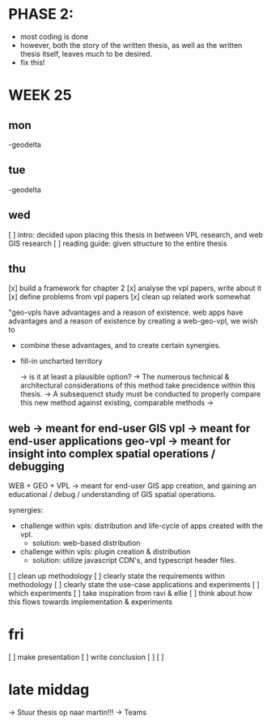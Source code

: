 # PHASE 2: 
- most coding is done
- however, both the story of the written thesis, as well as the written thesis itself, leaves much to be desired. 
- fix this!



# WEEK 25

## mon
-geodelta

## tue
-geodelta

## wed
[ ] intro: decided upon placing this thesis in between VPL research, and web GIS research
[ ] reading guide: given structure to the entire thesis 

## thu
[x] build a framework for chapter 2
[x] analyse the vpl papers, write about it
[x] define problems from vpl papers
[x] clean up related work somewhat

"geo-vpls have advantages and a reason of existence. web apps have advantages and a reason of existence
by creating a web-geo-vpl, we wish to
- combine these advantages, and to create certain synergies.
- fill-in uncharted territory

  -> is it at least a plausible option?
  -> The numerous technical & architectural considerations of this method take precidence within this thesis. 
-> A subsequenct study must be conducted to properly compare this new method against existing, comparable methods
  -> 

web -> meant for end-user GIS 
vpl -> meant for end-user applications
geo-vpl -> meant for insight into complex spatial operations / debugging
------------------------------
WEB + GEO + VPL -> meant for end-user GIS app creation, and gaining an educational / debug / understanding of GIS spatial operations.  


synergies: 
- challenge within vpls: distribution and life-cycle of apps created with the vpl. 
  - solution: web-based distribution
- challenge within vpls: plugin creation & distribution
  - solution: utilize javascript CDN's, and typescript header files. 


[ ] clean up methodology
[ ] clearly state the requirements within methodology
[ ] clearly state the use-case applications and experiments 
  [ ] which experiments
[ ] take inspiration from ravi & ellie
[ ] think about how this flows towards implementation & experiments


# fri
[ ] make presentation
[ ] write conclusion
[ ] 
[ ] 

# late middag 
-> Stuur thesis op naar martin!!! 
-> Teams


